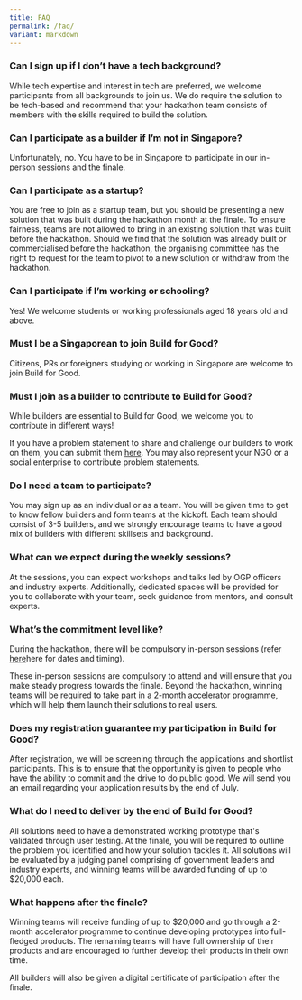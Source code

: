 ```yaml
---
title: FAQ
permalink: /faq/
variant: markdown
---
```

### Can I sign up if I don’t have a tech background?

While tech expertise and interest in tech are preferred, we welcome participants from all backgrounds to join us. We do require the solution to be tech-based and recommend that your hackathon team consists of members with the skills required to build the solution. 

### Can I participate as a builder if I’m not in Singapore?

Unfortunately, no. You have to be in Singapore to participate in our in-person sessions and the finale. 

### Can I participate as a startup?
You are free to join as a startup team, but you should be presenting a new solution that was built during the hackathon month at the finale. To ensure fairness, teams are not allowed to bring in an existing solution that was built before the hackathon. Should we find that the solution was already built or commercialised before the hackathon, the organising committee has the right to request for the team to pivot to a new solution or withdraw from the hackathon.

### Can I participate if I’m working or schooling?

Yes! We welcome students or working professionals aged 18 years old and above.

### Must I be a Singaporean to join Build for Good?

Citizens, PRs or foreigners studying or working in Singapore are welcome to join Build for Good.

### Must I join as a builder to contribute to Build for Good?

While builders are essential to Build for Good, we welcome you to contribute in different ways! 

If you have a problem statement to share and challenge our builders to work on them, you can submit them [here](/submit-problems). You may also represent your NGO or a social enterprise to contribute problem statements.

### Do I need a team to participate?

You may sign up as an individual or as a team. You will be given time to get to know fellow builders and form teams at the kickoff. Each team should consist of 3-5 builders, and we strongly encourage teams to have a good mix of builders with different skillsets and background.


### What can we expect during the weekly sessions?
At the sessions, you can expect workshops and talks led by OGP officers and industry experts. Additionally, dedicated spaces will be provided for you to collaborate with your team, seek guidance from mentors, and consult experts.

### What’s the commitment level like?

During the hackathon, there will be compulsory in-person sessions (refer [here](/bfg2024/)here for dates and timing).

These in-person sessions are compulsory to attend and will ensure that you make steady progress towards the finale. Beyond the hackathon, winning teams will be required to take part in a 2-month accelerator programme, which will help them launch their solutions to real users.

### Does my registration guarantee my participation in Build for Good?

After registration, we will be screening through the applications and shortlist participants. This is to ensure that the opportunity is given to people who have the ability to commit and the drive to do public good. We will send you an email regarding your application results by the end of July.

### What do I need to deliver by the end of Build for Good?

All solutions need to have a demonstrated working prototype that's validated through user testing. At the finale, you will be required to outline the problem you identified and how your solution tackles it. All solutions will be evaluated by a judging panel comprising of government leaders and industry experts, and winning teams will be awarded funding of up to $20,000 each.

### What happens after the finale?
Winning teams will receive funding of up to $20,000 and go through a 2-month accelerator programme to continue developing prototypes into full-fledged products. The remaining teams will have full ownership of their products and are encouraged to further develop their products in their own time.

All builders will also be given a digital certificate of participation after the finale.